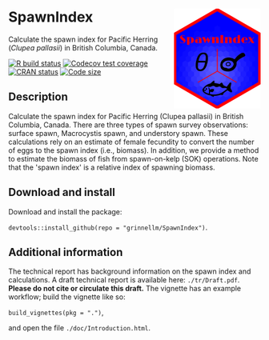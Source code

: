 # SpawnIndex <img src='man/sticker/sticker.png' align="right" height="200"/>

Calculate the spawn index for Pacific Herring (*Clupea pallasii*) in British Columbia, Canada.

<!-- badges: start -->
[![R build status](https://github.com/grinnellm/SpawnIndex/workflows/R-CMD-check/badge.svg)](https://github.com/grinnellm/SpawnIndex/actions)
[![Codecov test coverage](https://codecov.io/gh/grinnellm/SpawnIndex/branch/master/graph/badge.svg)](https://codecov.io/gh/grinnellm/SpawnIndex)
[![CRAN status](https://www.r-pkg.org/badges/version/SpawnIndex)](https://CRAN.R-project.org/package=SpawnIndex)
[![Code size](https://img.shields.io/github/languages/code-size/grinnellm/SpawnIndex.svg)](https://github.com/grinnellm/SpawnIndex)
<!-- badges: end -->

## Description

Calculate the spawn index for Pacific Herring (Clupea pallasii) in British Columbia, Canada.
There are three types of spawn survey observations:
surface spawn, Macrocystis spawn, and understory spawn.
These calculations rely on an estimate of female fecundity to
convert the number of eggs to the spawn index (i.e., biomass).
In addition, we provide a method to estimate the biomass of fish from spawn-on-kelp (SOK) operations.
Note that the 'spawn index' is a relative index of spawning biomass.

## Download and install

Download and install the package:

`devtools::install_github(repo = "grinnellm/SpawnIndex")`.

## Additional information

The technical report has background information on the spawn index and calculations.
A draft technical report is available here: `./tr/Draft.pdf`.
**Please do not cite or circulate this draft.**
The vignette has an example workflow; build the vignette like so:

`build_vignettes(pkg = ".")`,

and open the file `./doc/Introduction.html`.
